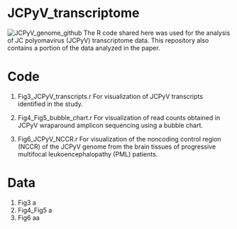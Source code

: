 # JCPyV_transcriptome
![JCPyV_genome_github](https://github.com/user-attachments/assets/27a00529-6e00-496d-b631-444e2323d1a1)
The R code shared here was used for the analysis of JC polyomavirus (JCPyV) transcriptome data. This repository also contains a portion of the data analyzed in the paper.

# Code
1. Fig3_JCPyV_transcripts.r
   For visualization of JCPyV transcripts identified in the study.

2. Fig4_Fig5_bubble_chart.r
   For visualization of read counts obtained in JCPyV wraparound amplicon sequencing using a bubble chart.

3. Fig6_JCPyV_NCCR.r
   For visualization of the noncoding control region (NCCR) of the JCPyV genome from the brain tissues of progressive multifocal leukoencephalopathy (PML) patients.

# Data
1. Fig3
  a
2. Fig4_Fig5
  a
3. Fig6 
  aa

